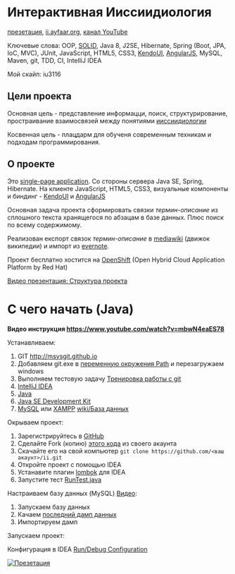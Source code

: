 Интерактивная Ииссиидиология
============================
[презетация](http://youtu.be/__ibkaMRHZI), [ii.ayfaar.org](http://ii.ayfaar.org), [канал YouTube](https://www.youtube.com/channel/UCx7OZ2t2mEiaW6kem5lfl9w)

Ключевые слова: OOP, [SOLID](http://ru.wikipedia.org/wiki/SOLID_(%D0%BE%D0%B1%D1%8A%D0%B5%D0%BA%D1%82%D0%BD%D0%BE-%D0%BE%D1%80%D0%B8%D0%B5%D0%BD%D1%82%D0%B8%D1%80%D0%BE%D0%B2%D0%B0%D0%BD%D0%BD%D0%BE%D0%B5_%D0%BF%D1%80%D0%BE%D0%B3%D1%80%D0%B0%D0%BC%D0%BC%D0%B8%D1%80%D0%BE%D0%B2%D0%B0%D0%BD%D0%B8%D0%B5)), Java 8, J2SE, Hibernate, Spring (Boot, JPA, IoC, MVC), JUnit, JavaScript, HTML5, CSS3, [KendoUI](www.kendoui.com), [AngularJS](https://angularjs.org), MySQL, Maven, git, TDD, CI, IntelliJ IDEA

Мой скайп: iu3116

Цели проекта
------------
Основная цель - представление информацци, поиск, структурирование, простраивание взаимосвязей между понятиями [ииссиидиологии](http://ru.science.wikia.com/wiki/%D0%98%D0%B8%D1%81%D1%81%D0%B8%D0%B8%D0%B4%D0%B8%D0%BE%D0%BB%D0%BE%D0%B3%D0%B8%D1%8F)

Косвенная цель - плацдарм для обученя современным техникам и подходам программирования.

О проекте
---------

Это [single-page application](http://en.wikipedia.org/wiki/Single-page_application). Со стороны сервера Java SE, Spring, Hibernate. На клиенте JavaScript, HTML5, CSS3, визуальные компоненты и биндинг - [KendoUI](www.kendoui.com) и [AngularJS](https://angularjs.org)

Основная задача проекта сформировать связки *термин-описание* из сплошного текста хранящегося по абзацам в базе данных. Плюс поиск по всему содержимому.

Реализован експорт связок *термин-описание* в [mediawiki](http://www.mediawiki.org) (движок википедии) и импорт из [evernote](https://www.evernote.com). 

Проект бесплатно хостится на [OpenShift](https://www.openshift.com/) (Open Hybrid Cloud Application Platform by Red Hat)

[Видео презентация: Структура проекта](https://www.youtube.com/watch?v=Q7GfXEzswcQ&list=UUx7OZ2t2mEiaW6kem5lfl9w)

С чего начать (Java)
====================

**Видео инструкция https://www.youtube.com/watch?v=mbwN4eaES78**

Устанавливаем:

1.	GIT http://msysgit.github.io
2.	Добавляем git.exe в [переменную окружения Path](http://clip2net.com/s/iuLWXk) и перезагружаем windows
3.	Выполняем тестовую задачу [Тренировка работы с git](https://github.com/devstarter/ii/issues/4)
4.	[IntelliJ IDEA](http://www.jetbrains.com/idea/download/)
5.	[Java](https://www.java.com/en/download)
6.	[Java SE Development Kit](http://www.oracle.com/technetwork/java/javase/downloads/index.html)
7.	[MySQL](http://dev.mysql.com/downloads/mysql/) или [XAMPP](https://www.apachefriends.org/index.html) [wiki/База данных](https://github.com/devstarter/ii/wiki/%D0%91%D0%B0%D0%B7%D0%B0-%D0%B4%D0%B0%D0%BD%D0%BD%D1%8B%D1%85)

Окрываем проект:

1. Зарегистрируйтесь в [GitHub](https://github.com)
2. Сделайте Fork (копию) [этого кода](https://github.com/devstarter/ii) из своего акаунта
3. Скачайте его на свой компьютер `git clone https://github.com/<ваш акаунт>/ii.git`
4. Откройте проект с помощью IDEA
5. Устанавите плагин [lombok](http://plugins.jetbrains.com/plugin/6317) для IDEA
6. Запустите тест [RunTest.java](https://github.com/devstarter/ii/blob/master/src/test/java/RunTest.java)

Настраиваем базу данных (MySQL) [Видео](https://www.youtube.com/watch?v=l-ZGmR98d-4): 

1. Запускаем базу данных
2. Качаем [последний дамп данных](https://github.com/devstarter/ii/tree/master/db)
3. Импортируем дамп

Запускаем проект:

Конфигурация в IDEA [Run/Debug Configuration](https://cloud.githubusercontent.com/assets/1183619/14000544/b469080e-f152-11e5-9a3a-c1acb737b5d8.png)


[![Презетация](http://img.youtube.com/vi/__ibkaMRHZI/0.jpg)](http://youtu.be/__ibkaMRHZI)
